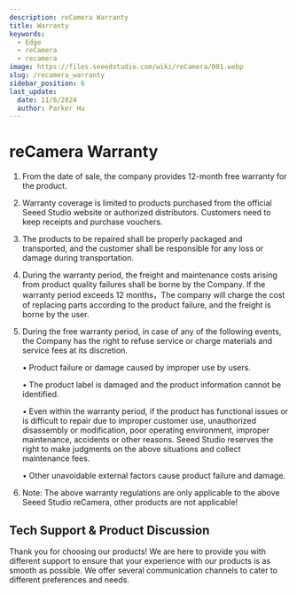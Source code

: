 ```yaml
---
description: reCamera Warranty
title: Warranty
keywords:
  - Edge
  - reCamera
  - recamera
image: https://files.seeedstudio.com/wiki/reCamera/001.webp
slug: /recamera_warranty
sidebar_position: 6
last_update:
  date: 11/8/2024
  author: Parker Hu
---
```


# reCamera Warranty

1. From the date of sale, the company provides 12-month free warranty for the product.
2. Warranty coverage is limited to products purchased from the official Seeed Studio website or authorized distributors. Customers need to keep receipts and purchase vouchers.
3. The products to be repaired shall be properly packaged and transported, and the customer shall be responsible for any loss or damage during transportation.
4. During the warranty period, the freight and maintenance costs arising from product quality failures shall be borne by the Company. If the warranty period exceeds 12 months，The company will charge the cost of replacing parts according to the product failure, and the freight is borne by the user.
5. During the free warranty period, in case of any of the following events, the Company has the right to refuse service or charge materials and service fees at its discretion.

    • Product failure or damage caused by improper use by users.

    • The product label is damaged and the product information cannot be identified. 

    • Even within the warranty period, if the product has functional issues or is difficult to repair due to improper customer use, unauthorized disassembly or modification, poor operating environment, improper maintenance, accidents or other reasons. Seeed Studio reserves the right to make judgments on the above situations and collect maintenance fees.

    • Other unavoidable external factors cause product failure and damage.

6. Note: The above warranty regulations are only applicable to the above Seeed Studio reCamera, other products are not applicable!

## Tech Support & Product Discussion

Thank you for choosing our products! We are here to provide you with different support to ensure that your experience with our products is as smooth as possible. We offer several communication channels to cater to different preferences and needs.

<div class="button_tech_support_container">
<a href="https://forum.seeedstudio.com/" class="button_forum"></a> 
<a href="https://www.seeedstudio.com/contacts" class="button_email"></a>
</div>

<div class="button_tech_support_container">
<a href="https://discord.gg/eWkprNDMU7" class="button_discord"></a> 
<a href="https://github.com/Seeed-Studio/wiki-documents/discussions/69" class="button_discussion"></a>
</div>
